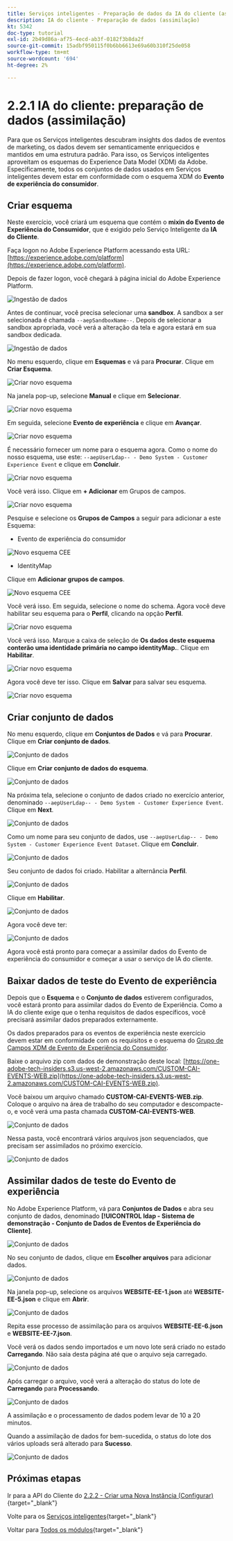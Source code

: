 ```yaml
---
title: Serviços inteligentes - Preparação de dados da IA do cliente (assimilação)
description: IA do cliente - Preparação de dados (assimilação)
kt: 5342
doc-type: tutorial
exl-id: 2b49d86a-af75-4ecd-ab3f-0182f3b8da2f
source-git-commit: 15adbf950115f0b6bb6613e69a60b310f25de058
workflow-type: tm+mt
source-wordcount: '694'
ht-degree: 2%

---
```


# 2.2.1 IA do cliente: preparação de dados (assimilação)

Para que os Serviços inteligentes descubram insights dos dados de eventos de marketing, os dados devem ser semanticamente enriquecidos e mantidos em uma estrutura padrão. Para isso, os Serviços inteligentes aproveitam os esquemas do Experience Data Model (XDM) da Adobe.
Especificamente, todos os conjuntos de dados usados em Serviços inteligentes devem estar em conformidade com o esquema XDM do **Evento de experiência do consumidor**.

## Criar esquema

Neste exercício, você criará um esquema que contém o **mixin do Evento de Experiência do Consumidor**, que é exigido pelo Serviço Inteligente da **IA do Cliente**.

Faça logon no Adobe Experience Platform acessando esta URL: [https://experience.adobe.com/platform](https://experience.adobe.com/platform).

Depois de fazer logon, você chegará à página inicial do Adobe Experience Platform.

![Ingestão de dados](../../datacollection/dc1.2/images/home.png)

Antes de continuar, você precisa selecionar uma **sandbox**. A sandbox a ser selecionada é chamada ``--aepSandboxName--``. Depois de selecionar a sandbox apropriada, você verá a alteração da tela e agora estará em sua sandbox dedicada.

![Ingestão de dados](../../datacollection/dc1.2/images/sb1.png)

No menu esquerdo, clique em **Esquemas** e vá para **Procurar**. Clique em **Criar Esquema**.

![Criar novo esquema](./images/createschemabutton.png)

Na janela pop-up, selecione **Manual** e clique em **Selecionar**.

![Criar novo esquema](./images/schmanual.png)

Em seguida, selecione **Evento de experiência** e clique em **Avançar**.

![Criar novo esquema](./images/xdmee.png)

É necessário fornecer um nome para o esquema agora. Como o nome do nosso esquema, use este: `--aepUserLdap-- - Demo System - Customer Experience Event` e clique em **Concluir**.

![Criar novo esquema](./images/schname.png)

Você verá isso. Clique em **+ Adicionar** em Grupos de campos.

![Criar novo esquema](./images/xdmee1.png)

Pesquise e selecione os **Grupos de Campos** a seguir para adicionar a este Esquema:

- Evento de experiência do consumidor

![Novo esquema CEE](./images/cee1.png)

- IdentityMap

Clique em **Adicionar grupos de campos**.

![Novo esquema CEE](./images/cee2.png)

Você verá isso. Em seguida, selecione o nome do schema. Agora você deve habilitar seu esquema para o **Perfil**, clicando na opção **Perfil**.

![Criar novo esquema](./images/xdmee3.png)

Você verá isso. Marque a caixa de seleção de **Os dados deste esquema conterão uma identidade primária no campo identityMap.**. Clique em **Habilitar**.

![Criar novo esquema](./images/xdmee4.png)

Agora você deve ter isso. Clique em **Salvar** para salvar seu esquema.

![Criar novo esquema](./images/xdmee5.png)

## Criar conjunto de dados

No menu esquerdo, clique em **Conjuntos de Dados** e vá para **Procurar**. Clique em **Criar conjunto de dados**.

![Conjunto de dados](./images/createds.png)

Clique em **Criar conjunto de dados do esquema**.

![Conjunto de dados](./images/createdatasetfromschema.png)

Na próxima tela, selecione o conjunto de dados criado no exercício anterior, denominado `--aepUserLdap-- - Demo System - Customer Experience Event`. Clique em **Next**.

![Conjunto de dados](./images/createds1.png)

Como um nome para seu conjunto de dados, use `--aepUserLdap-- - Demo System - Customer Experience Event Dataset`. Clique em **Concluir**.

![Conjunto de dados](./images/createds2.png)

Seu conjunto de dados foi criado. Habilitar a alternância **Perfil**.

![Conjunto de dados](./images/createds3.png)

Clique em **Habilitar**.

![Conjunto de dados](./images/createds4.png)

Agora você deve ter:

![Conjunto de dados](./images/createds5.png)

Agora você está pronto para começar a assimilar dados do Evento de experiência do consumidor e começar a usar o serviço de IA do cliente.

## Baixar dados de teste do Evento de experiência

Depois que o **Esquema** e o **Conjunto de dados** estiverem configurados, você estará pronto para assimilar dados do Evento de Experiência. Como a IA do cliente exige que o tenha requisitos de dados específicos, você precisará assimilar dados preparados externamente.

Os dados preparados para os eventos de experiência neste exercício devem estar em conformidade com os requisitos e o esquema do [Grupo de Campos XDM de Evento de Experiência do Consumidor](https://github.com/adobe/xdm/blob/797cf4930d5a80799a095256302675b1362c9a15/docs/reference/context/experienceevent-consumer.schema.md).

Baixe o arquivo zip com dados de demonstração deste local: [https://one-adobe-tech-insiders.s3.us-west-2.amazonaws.com/CUSTOM-CAI-EVENTS-WEB.zip](https://one-adobe-tech-insiders.s3.us-west-2.amazonaws.com/CUSTOM-CAI-EVENTS-WEB.zip).

Você baixou um arquivo chamado **CUSTOM-CAI-EVENTS-WEB.zip**. Coloque o arquivo na área de trabalho do seu computador e descompacte-o, e você verá uma pasta chamada **CUSTOM-CAI-EVENTS-WEB**.

![Conjunto de dados](./images/ingest.png)

Nessa pasta, você encontrará vários arquivos json sequenciados, que precisam ser assimilados no próximo exercício.

![Conjunto de dados](./images/ingest1a.png)

## Assimilar dados de teste do Evento de experiência

No Adobe Experience Platform, vá para **Conjuntos de Dados** e abra seu conjunto de dados, denominado **[!UICONTROL ldap - Sistema de demonstração - Conjunto de Dados de Eventos de Experiência do Cliente]**.

![Conjunto de dados](./images/ingest1.png)

No seu conjunto de dados, clique em **Escolher arquivos** para adicionar dados.

![Conjunto de dados](./images/ingest2.png)

Na janela pop-up, selecione os arquivos **WEBSITE-EE-1.json** até **WEBSITE-EE-5.json** e clique em **Abrir**.

![Conjunto de dados](./images/ingest3.png)

Repita esse processo de assimilação para os arquivos **WEBSITE-EE-6.json** e **WEBSITE-EE-7.json**.

Você verá os dados sendo importados e um novo lote será criado no estado **Carregando**. Não saia desta página até que o arquivo seja carregado.

![Conjunto de dados](./images/ingest4.png)

Após carregar o arquivo, você verá a alteração do status do lote de **Carregando** para **Processando**.

![Conjunto de dados](./images/ingest5.png)

A assimilação e o processamento de dados podem levar de 10 a 20 minutos.

Quando a assimilação de dados for bem-sucedida, o status do lote dos vários uploads será alterado para **Sucesso**.

![Conjunto de dados](./images/ingest7.png)

## Próximas etapas

Ir para a API do Cliente do [2.2.2 - Criar uma Nova Instância (Configurar)](./ex2.md){target="_blank"}

Volte para os [Serviços inteligentes](./intelligent-services.md){target="_blank"}

Voltar para [Todos os módulos](./../../../../overview.md){target="_blank"}
